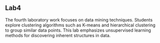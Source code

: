 <h2>Lab4</h2>
The fourth laboratory work focuses on data mining techniques. Students explore clustering algorithms such as K-means and hierarchical clustering to group similar data points. This lab emphasizes unsupervised learning methods for discovering inherent structures in data.
